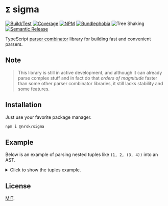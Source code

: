 # `𝝨` sigma

[![Build/Test](https://img.shields.io/github/workflow/status/norskeld/sigma/test?style=flat-square&colorA=22272d&colorB=22272d)](https://github.com/norskeld/sigma/actions)
[![Coverage](https://img.shields.io/coveralls/github/norskeld/sigma?style=flat-square&colorA=22272d&colorB=22272d)](https://coveralls.io/github/norskeld/sigma)
[![NPM](https://img.shields.io/npm/v/@nrsk/sigma?style=flat-square&colorA=22272d&colorB=22272d)](https://npm.im/@nrsk/sigma)
[![Bundlephobia](https://img.shields.io/bundlephobia/minzip/@nrsk/sigma?style=flat-square&colorA=22272d&colorB=22272d)](https://bundlephobia.com/package/@nrsk/sigma)
![Tree Shaking](https://img.shields.io/static/v1?label=tree+shaking&message=supported&style=flat-square&colorA=22272d&colorB=22272d)
[![Semantic Release](https://img.shields.io/static/v1?label=semantic&message=release&style=flat-square&colorA=22272d&colorB=22272d)](https://github.com/semantic-release/semantic-release)

TypeScript [parser combinator] library for building fast and convenient parsers.

## Note

> This library is still in active development, and although it can already parse complex stuff and
> in fact do that *orders of magnitude* faster than some other parser combinator libraries, it still
> lacks stability and some features.

## Installation

Just use your favorite package manager.

```bash
npm i @nrsk/sigma
```

## Example

Below is an example of parsing nested tuples like `(1, 2, (3, 4))` into an AST.

<details>
<summary>Click to show the tuples example.</summary>

```ts
import { choice, map, optional, sepBy, sequence, takeMid } from '@nrsk/sigma/combinators'
import { defer, int, run, string, whitespace } from '@nrsk/sigma/parsers'

/* AST. */

interface NumberNode {
  type: 'number'
  value: number
}

interface ListNode {
  type: 'list'
  value: Array<NumberNode | ListNode>
}

/* Mapping functions to turn parsed string values into AST nodes. */

function toNumber(value: number): NumberNode {
  return {
    type: 'number',
    value
  }
}

function toList(value: Array<NumberNode | ListNode>): ListNode {
  return {
    type: 'list',
    value
  }
}

/* Parsers. */

const OpenParen = string('(')
const CloseParen = string(')')
const Space = optional(whitespace())
const Comma = sequence(Space, string(','), Space)

const TupleNumber = defer<NumberNode>()
const TupleList = defer<ListNode>()

TupleNumber.with(
  map(
    int(),
    toNumber
  )
)

TupleList.with(
  map(
    takeMid(
      OpenParen,
      sepBy(choice(TupleList, TupleNumber), Comma),
      CloseParen
    ),
    toList
  )
)
```

Then we simply `run` the root parser, feeding it `.with` text:

```ts
run(TupleList).with('(1, 2, (3, 4))')
```

And in the end we get the following output with the AST, which can then be manipulated if needed:

```ts
{
  kind: 'success',
  state: {
    input: '(1, 2, (3, 4))',
    index: 14
  },
  value: {
    type: 'list',
    value: [
      { type: 'number', value: 1 },
      { type: 'number', value: 2 },
      {
        type: 'list',
        value: [
          { type: 'number', value: 3 },
          { type: 'number', value: 4 }
        ]
      }
    ]
  }
}
```
</details>

## License

[MIT](LICENSE).

[parser combinator]: https://en.wikipedia.org/wiki/Parser_combinator
